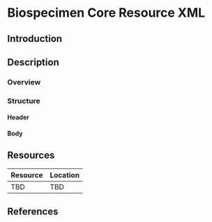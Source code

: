 # Biospecimen Core Resource XML #
## Introduction ##
## Description ##
### Overview ###
### Structure ###
#### Header ####
#### Body ####
## Resources ##
| Resource | Location |
| --- | --- |
| TBD | TBD | 
## References ##